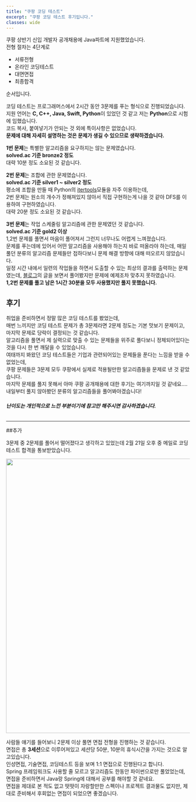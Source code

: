 ```yaml
---
title: "쿠팡 코딩 테스트"
excerpt: "쿠팡 코딩 테스트 후기입니다."
classes: wide
---
```



쿠팡 상반기 신입 개발자 공개채용에 Java파트에 지원했었습니다.  
전형 절차는 4단계로  
* 서류전형  
* 온라인 코딩테스트  
* 대면면접  
* 최종합격

순서입니다.  
  
코딩 테스트는 프로그래머스에서 2시간 동안 3문제를 푸는 형식으로 진행되었습니다.  
지원 언어는 **C, C++, Java, Swift, Python**이 있었던 것 같고 저는 **Python**으로 시험에 임했습니다.  
코드 복사, 붙여넣기가 안되는 것 외에 특이사항은 없었습니다.  
**문제에 대해 자세히 설명하는 것은 문제가 생길 수 있으므로 생략하겠습니다.**

**1번 문제**는 특별한 알고리즘을 요구하지는 않는 문제였습니다.  
**solved.ac 기준 bronze2 정도**  
대략 10분 정도 소요된 것 같습니다.

**2번 문제**는 조합에 관한 문제였습니다.  
**solved.ac 기준 silver1 ~ silver2 정도**  
평소에 조합을 만들 때 Python의 [itertools](https://docs.python.org/3/library/itertools.html)모듈을 자주 이용하는데,  
2번 문제는 원소의 개수가 정해져있지 않아서 직접 구현하는게 나을 것 같아 DFS를 이용하여 구현하였습니다.  
대략 20분 정도 소요된 것 같습니다.  
  
**3번 문제**는 작업 스케줄링 알고리즘에 관한 문제였던 것 같습니다.  
**solved.ac 기준 gold2 이상**  
1,2번 문제를 풀면서 마음이 풀어져서 그런지 너무나도 어렵게 느껴졌습니다.  
문제를 푸는데에 있어서 어떤 알고리즘을 사용해야 하는지 바로 떠올라야 하는데, 매일 풀던 분류의 알고리즘 문제들만 접하다보니 문제 해결 방향에 대해 떠오르지 않았습니다.  
일정 시간 내에서 일련의 작업들을 하면서 도출할 수 있는 최상의 결과를 출력하는 문제였는데, [블로그](https://riptutorial.com/ko/dynamic-programming/example/25784/%EA%B0%80%EC%A4%91%EC%B9%98-%EC%9E%91%EC%97%85-%EC%8A%A4%EC%BC%80%EC%A4%84%EB%A7%81-%EC%95%8C%EA%B3%A0%EB%A6%AC%EC%A6%98)의 글을 보면서 풀어봤지만 문제에 예제조차 맞추지 못하였습니다.  
**1,2번 문제를 풀고 남은 1시간 30분을 모두 사용했지만 풀지 못했습니다.**  
  
  

## 후기  
취업을 준비하면서 정말 많은 코딩 테스트를 봤었는데,  
매번 느끼지만 코딩 테스트 문제가 총 3문제라면 2문제 정도는 기본 맛보기 문제이고, 마지막 문제로 당락이 결정되는 것 같습니다.  
알고리즘을 풀면서 제 실력으로 맞출 수 있는 문제들을 위주로 풀다보니 정체되어있다는 것을 다시 한 번 깨달을 수 있었습니다.  
여태까지 봐왔던 코딩 테스트들은 기업과 관련되어있는 문제들을 푼다는 느낌을 받을 수 없었는데,  
쿠팡 문제들은 3문제 모두 쿠팡에서 실제로 적용될만한 알고리즘들을 문제로 낸 것 같았습니다.  
마지막 문제를 풀지 못해서 아마 쿠팡 공개채용에 대한 후기는 여기까지일 것 같네요....  
내일부터 풀지 않아봤던 분류의 알고리즘들을 풀어봐야겠습니다!  
###### **난이도는 개인적으로 느낀 부분이기에 참고만 해주시면 감사하겠습니다.**
  
***  

##추가

3문제 중 2문제를 풀어서 떨어졌다고 생각하고 있었는데 2월 21일 오후 중 메일로 코딩테스트 합격을 통보받았습니다.  
  
  
<div>
  <img width= "750" src="https://user-images.githubusercontent.com/34259849/75128876-a99a3800-5709-11ea-8b48-4e5f31313f43.PNG">
</div>  
  
  
사람들 얘기를 들어보니 2문제 이상 풀면 면접 전형을 진행하는 것 같습니다.  
면접은 총 **3세션**으로 이루어져있고 세션당 50분, 10분의 휴식시간을 가지는 것으로 알고있습니다.  
인성면접, 기술면접, 코딩테스트 등을 보며 1:1 면접으로 진행된다고 합니다.  
Spring 프레임워크도 사용할 줄 모르고 알고리즘도 한동안 파이썬으로만 풀었었는데, 면접을 준비하면서 Java랑 Spring에 대해서 공부를 해야할 것 같네요.  
면접을 제대로 본 적도 없고 떳떳이 자랑할만한 스펙이나 프로젝트 결과물도 없지만, 제대로 준비해서 후회없는 면접이 되었으면 좋겠습니다.  

